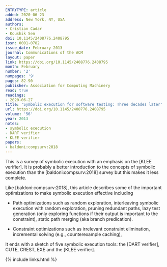 ```yaml
---
ENTRYTYPE: article
added: 2020-06-23
address: New York, NY, USA
authors:
- Cristian Cadar
- Koushik Sen
doi: 10.1145/2408776.2408795
issn: 0001-0782
issue_date: February 2013
journal: Communications of the ACM
layout: paper
link: https://doi.org/10.1145/2408776.2408795
month: February
number: '2'
numpages: '9'
pages: 82-90
publisher: Association for Computing Machinery
read: true
readings:
- 2020-06-27
title: 'Symbolic execution for software testing: Three decades later'
url: https://doi.org/10.1145/2408776.2408795
volume: '56'
year: 2013
notes:
- symbolic execution
- DART verifier
- KLEE verifier
papers:
- baldoni:compsurv:2018
---
```


This is a survey of symbolic execution with an emphasis on the [KLEE verifier].
It is probably a better introduction to the concepts of symbolic execution than the
[baldoni:compsurv:2018] survey but this makes it less complete.

Like [baldoni:compsurv:2018], this article describes some of the important
optimizations to make symbolic execution effective including

- Path optimizations such as
  random exploration,
  interleaving symbolic execution with random exploration,
  pruning redundant paths,
  lazy test generation (only exploring functions if their output is important to the constraint),
  static path merging (aka branch predication).

- Constraint optimizations such as
  irrelevant constraint elimination,
  incremental solving (e.g., counterexample caching),

It ends with a sketch of five symbolic execution tools:
the [DART verifier],
CUTE,
CREST,
EXE and
the [KLEE verifier].

{% include links.html %}
